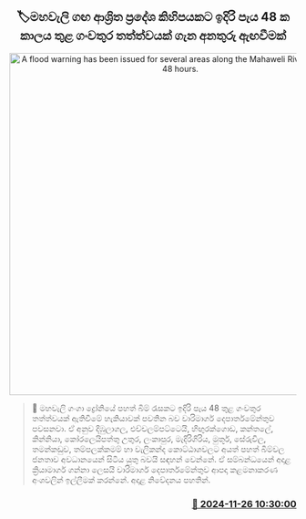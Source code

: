 <p align='center'><b><h2 align='center' title='A flood warning has been issued for several areas along the Mahaweli River in the next 48 hours.'>🏷මහවැලි ගඟ ආශ්‍රිත ප්‍රදේශ කිහිපයකට ඉදිරි පැය 48 ක කාලය තුළ ගංවතුර තත්ත්වයක් ගැන අනතුරු ඇඟවීමක්</h2></b></p>
<p align='center'><img src='https://helakuru.sgp1.cdn.digitaloceanspaces.com/esana/images/lib/floods-w-archived.jpg' width='600' alt='A flood warning has been issued for several areas along the Mahaweli River in the next 48 hours.'></p>

>📝 මහවැලි ගංගා ද්‍රෝනියේ පහත් බිම් රැසකට ඉදිරි පැය 48 තුළ ගංවතුර තත්ත්වයක් ඇතිවීමේ හැකියාවක් පවතින බව වාරිමාර්ග දෙපාර්තමේන්තුව පවසනවා.
ඒ අනුව දිඹුලාගල, එච්චලම්පට්ටෙයි, හිඟුරක්ගොඩ, කන්තලේ, කින්නියා, කෝරලෙයිපත්තු උතුර, ලංකාපුර, මැදිරිගිරිය, මුතූර්, සේරුවිල, තමන්කඩුව, තම්පලක්කමම් හා වැලිකන්ද කොට්ඨාශවලට අයත් පහත් බිම්වල ජනතාව අවධානයෙන් සිටිය යුතු බවයි සඳහන් වෙන්නේ.
ඒ සම්බන්ධයෙන් අදාළ ක්‍රියාමාර්ග ගන්නා ලෙසයි වාරිමාර්ග දෙපාර්තමේන්තුව ආපදා කළමනාකරණ අංශවලින් ඉල්ලීමක් කරන්නේ.
අදාළ නිවේදනය පහතින්. 
 


<h3 align='right'><a href='https://www.helakuru.lk/esana/p/105444/'>📅 2024-11-26 10:30:00</a></h3>
